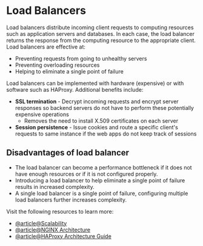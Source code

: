 # Load Balancers

Load balancers distribute incoming client requests to computing resources such as application servers and databases. In each case, the load balancer returns the response from the computing resource to the appropriate client. Load balancers are effective at:

*   Preventing requests from going to unhealthy servers
*   Preventing overloading resources
*   Helping to eliminate a single point of failure

Load balancers can be implemented with hardware (expensive) or with software such as HAProxy. Additional benefits include:

*   **SSL termination** - Decrypt incoming requests and encrypt server responses so backend servers do not have to perform these potentially expensive operations
    *   Removes the need to install X.509 certificates on each server
*   **Session persistence** - Issue cookies and route a specific client's requests to same instance if the web apps do not keep track of sessions

Disadvantages of load balancer
------------------------------

*   The load balancer can become a performance bottleneck if it does not have enough resources or if it is not configured properly.
*   Introducing a load balancer to help eliminate a single point of failure results in increased complexity.
*   A single load balancer is a single point of failure, configuring multiple load balancers further increases complexity.

Visit the following resources to learn more:

- [@article@Scalability](https://cs.fyi/guide/scalability-for-dummies)
- [@article@NGINX Architecture](https://www.nginx.com/blog/inside-nginx-how-we-designed-for-performance-scale/)
- [@article@HAProxy Architecture Guide](http://www.haproxy.org/download/1.2/doc/architecture.txt)